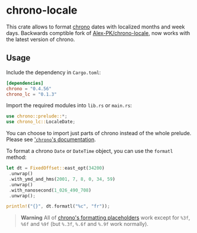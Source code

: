 # chrono-locale

This crate allows to format [chrono](https://github.com/chronotope/chrono) dates with localized months and week days. Backwards comptible fork of [Alex-PK/chrono-locale](https://github.com/Alex-PK/chrono-locale), now works with the latest version of chrono.

## Usage

Include the dependency in `Cargo.toml`:

```toml
[dependencies]
chrono = "0.4.56"
chrono_lc = "0.1.3"
```

Import the required modules into `lib.rs` or `main.rs`:

```rs
use chrono::prelude::*;
use chrono_lc::LocaleDate;
```

You can choose to import just parts of chrono instead of the whole prelude.
Please see ['`chrono`'s documentation](https://docs.rs/chrono/).

To format a chrono `Date` or `DateTime` object, you can use the `formatl` method:

```rs
let dt = FixedOffset::east_opt(34200)
 .unwrap()
 .with_ymd_and_hms(2001, 7, 8, 0, 34, 59)
 .unwrap()
 .with_nanosecond(1_026_490_708)
 .unwrap();

println!("{}", dt.formatl("%c", "fr"));
```

> **Warning**
> All of [chrono's formatting placeholders](https://docs.rs/chrono/latest/chrono/format/strftime/index.html) work except for `%3f`, `%6f` and `%9f` (but `%.3f`, `%.6f` and `%.9f` work normally).
